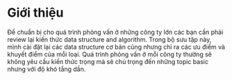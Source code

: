 # Giới thiệu
Để chuẩn bị cho quá trình phỏng vấn ở những công ty lớn các bạn cần phải review lại kiến thức data structure and algorithm. Trong bộ sưu tập này, mình cài đặt lại các data structure cơ bản cũng nhưng chỉ ra các ưu điểm và khuyết điểm của mỗi loại. Quá trình phỏng vấn ở mỗi công ty thường sẽ không yêu cầu kiến thức trọng mà sẽ chú trọng đến những topic basic nhưng với độ khó tắng dần.  
